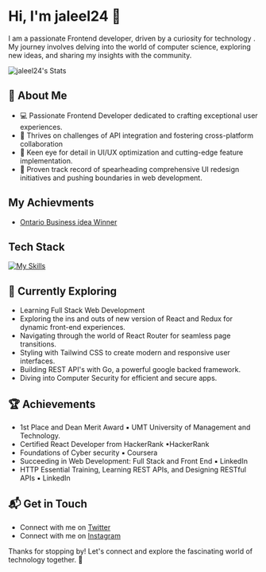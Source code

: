 # Hi, I'm jaleel24 👋

I am a passionate Frontend developer, driven by a curiosity for technology . My journey involves delving into the world of computer science, exploring new ideas, and sharing my insights with the community.

![jaleel24's Stats](https://github-readme-stats.vercel.app/api?username=jaleel24&theme=vue-dark&show_icons=true&hide_border=true&count_private=true)

## 🚀 About Me

- 💻 Passionate Frontend Developer dedicated to crafting exceptional user experiences.
- 🚀 Thrives on challenges of API integration and fostering cross-platform collaboration
- 🎨 Keen eye for detail in UI/UX optimization and cutting-edge feature implementation.
- 🌟 Proven track record of spearheading comprehensive UI redesign initiatives and pushing boundaries in web development.

## My Achievments
- [Ontario Business idea Winner](https://yfile.news.yorku.ca/2019/12/18/york-hosts-200-students-for-inaugural-36-hour-experiential-learning-program/)


## Tech Stack
[![My Skills](https://skillicons.dev/icons?i=js,html,css,sass,typescript,react,redux,vue,vuetify,go,bootstrap,tailwindcss,aws,postman,firebase,git,graphql,nodejs,python,django)](https://skillicons.dev)

## 🌱 Currently Exploring

  - Learning Full Stack Web Development
  - Exploring the ins and outs of new version of React and Redux for dynamic front-end experiences.
  - Navigating through the world of React Router for seamless page transitions.
  - Styling with Tailwind CSS to create modern and responsive user interfaces.
  - Building REST API's with Go, a powerful google backed framework.
  - Diving into Computer Security for efficient and secure apps.

 ## 🏆 Achievements

- 1st Place and Dean Merit Award ▪ UMT University of Management and Technology.
- Certified React Developer from HackerRank ▪HackerRank
- Foundations of Cyber security ▪ Coursera
- Succeeding in Web Development: Full Stack and Front End ▪ LinkedIn
- HTTP Essential Training, Learning REST APIs, and Designing RESTful APIs ▪ LinkedIn


## 📬 Get in Touch

- Connect with me on [Twitter](https://twitter.com/jaleelsayal)
- Connect with me on [Instagram](https://www.instagram.com/j.sayal/)




Thanks for stopping by! Let's connect and explore the fascinating world of technology together. 🚀

